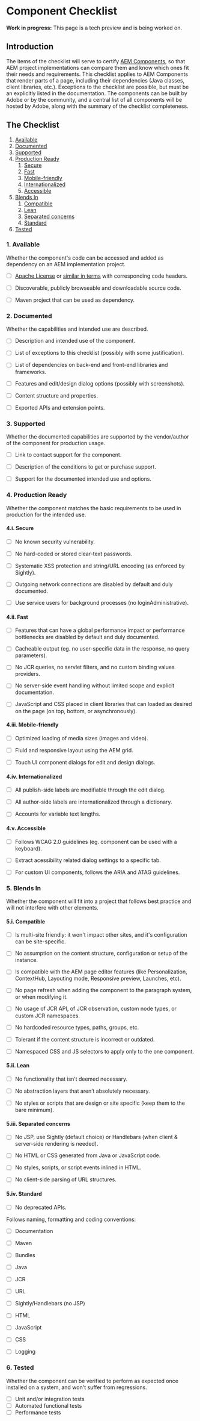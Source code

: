 # Component Checklist

**Work in progress:** This page is a tech preview and is being worked on.


## Introduction

The items of the checklist will serve to certify [AEM Components](https://docs.adobe.com/docs/en/aem/6-2/develop/components.html), so that AEM project implementations can compare them and know which ones fit their needs and requirements. This checklist applies to AEM Components that render parts of a page, including their dependencies (Java classes, client libraries, etc.). Exceptions to the checklist are possible, but must be an explicitly listed in the documentation. The components can be built by Adobe or by the community, and a central list of all components will be hosted by Adobe, along with the summary of the checklist completeness.


## The Checklist

1. [Available](#1-available)
2. [Documented](#2-documented)
3. [Supported](#3-supported)
4. [Production Ready](#4-production-ready)
    1. [Secure](#4i-secure)
    2. [Fast](#4ii-fast)
    3. [Mobile-friendly](#4iii-mobile-friendly)
    4. [Internationalized](#4iv-internationalized)
    5. [Accessible](#4v-accessible)
5. [Blends In](#5-blends-in)
    1. [Compatible](#5i-compatible)
    2. [Lean](#5ii-lean)
    3. [Separated concerns](#5iii-separated-concerns)
    4. [Standard](#5iv-standard)
6. [Tested](#6-tested)


### 1. Available

Whether the component's code can be accessed and added as dependency on an AEM implementation project.

- [ ] [Apache License](http://www.apache.org/licenses/LICENSE-2.0) or [similar in terms](http://www.apache.org/legal/resolved.html#category-a) with corresponding code headers.
- [ ] Discoverable, publicly browseable and downloadable source code.
- [ ] Maven project that can be used as dependency.


### 2. Documented

Whether the capabilities and intended use are described.

- [ ] Description and intended use of the component.
- [ ] List of exceptions to this checklist (possibly with some justification).
- [ ] List of dependencies on back-end and front-end libraries and frameworks.
- [ ] Features and edit/design dialog options (possibly with screenshots).
- [ ] Content structure and properties.
- [ ] Exported APIs and extension points.


### 3. Supported

Whether the documented capabilities are supported by the vendor/author of the component for production usage.

- [ ] Link to contact support for the component.
- [ ] Description of the conditions to get or purchase support.
- [ ] Support for the documented intended use and options.


### 4. Production Ready

Whether the component matches the basic requirements to be used in production for the intended use.


#### 4.i. Secure

- [ ] No known security vulnerability.
- [ ] No hard-coded or stored clear-text passwords.
- [ ] Systematic XSS protection and string/URL encoding (as enforced by Sightly).
- [ ] Outgoing network connections are disabled by default and duly documented.
- [ ] Use service users for background processes (no loginAdministrative).


#### 4.ii. Fast

- [ ] Features that can have a global performance impact or performance bottlenecks are disabled by default and duly documented.
- [ ] Cacheable output (eg. no user-specific data in the response, no query parameters).
- [ ] No JCR queries, no servlet filters, and no custom binding values providers.
- [ ] No server-side event handling without limited scope and explicit documentation.
- [ ] JavaScript and CSS placed in client libraries that can loaded as desired on the page (on top, bottom, or asynchronously).


#### 4.iii. Mobile-friendly

- [ ] Optimized loading of media sizes (images and video).
- [ ] Fluid and responsive layout using the AEM grid.
- [ ] Touch UI component dialogs for edit and design dialogs.


#### 4.iv. Internationalized

- [ ] All publish-side labels are modifiable through the edit dialog.
- [ ] All author-side labels are internationalized through a dictionary.
- [ ] Accounts for variable text lengths.


#### 4.v. Accessible

- [ ] Follows WCAG 2.0 guidelines (eg. component can be used with a keyboard).
- [ ] Extract acessibility related dialog settings to a specific tab.
- [ ] For custom UI components, follows the ARIA and ATAG guidelines.


### 5. Blends In

Whether the component will fit into a project that follows best practice and will not interfere with other elements.


#### 5.i. Compatible

- [ ] Is multi-site friendly: it won't impact other sites, and it's configuration can be site-specific.
- [ ] No assumption on the content structure, configuration or setup of the instance.
- [ ] Is compatible with the AEM page editor features (like Personalization, ContextHub, Layouting mode, Responsive preview, Launches, etc).
- [ ] No page refresh when adding the component to the paragraph system, or when modifying it.
- [ ] No usage of JCR API, of JCR observation, custom node types, or custom JCR namespaces.
- [ ] No hardcoded resource types, paths, groups, etc.
- [ ] Tolerant if the content structure is incorrect or outdated.
- [ ] Namespaced CSS and JS selectors to apply only to the one component.


#### 5.ii. Lean

- [ ] No functionality that isn’t deemed necessary.
- [ ] No abstraction layers that aren’t absolutely necessary.
- [ ] No styles or scripts that are design or site specific (keep them to the bare minimum).


#### 5.iii. Separated concerns

- [ ] No JSP, use Sightly (default choice) or Handlebars (when client & server-side rendering is needed).
- [ ] No HTML or CSS generated from Java or JavaScript code.
- [ ] No styles, scripts, or script events inlined in HTML.
- [ ] No client-side parsing of URL structures.


#### 5.iv. Standard

- [ ] No deprecated APIs.

Follows naming, formatting and coding conventions:
- [ ] Documentation
- [ ] Maven
- [ ] Bundles
- [ ] Java
- [ ] JCR
- [ ] URL
- [ ] Sightly/Handlebars (no JSP)
- [ ] HTML
- [ ] JavaScript
- [ ] CSS
- [ ] Logging


### 6. Tested

Whether the component can be verified to perform as expected once installed on a system, and won't suffer from regressions.

- [ ] Unit and/or integration tests
- [ ] Automated functional tests
- [ ] Performance tests